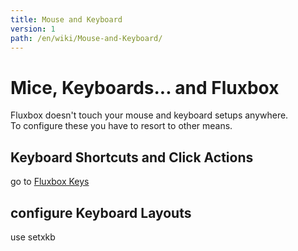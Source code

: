 ```yaml
---
title: Mouse and Keyboard
version: 1
path: /en/wiki/Mouse-and-Keyboard/
---
```

# Mice, Keyboards... and Fluxbox
Fluxbox doesn't touch your mouse and keyboard setups anywhere.  
To configure these you have to resort to other means.

## Keyboard Shortcuts and Click Actions
go to [Fluxbox Keys](/en/wiki/Keyboard-Shortcuts/)

## configure Keyboard Layouts
use setxkb
